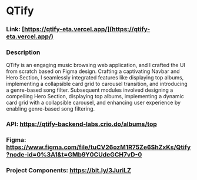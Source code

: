 # QTify
### Link: [https://qtify-eta.vercel.app/](https://qtify-eta.vercel.app/)
### Description
QTify is an engaging music browsing web application, and I crafted the UI from scratch based on Figma design. Crafting a captivating Navbar and Hero Section, I seamlessly integrated features like displaying top albums, implementing a collapsible card grid to carousel transition, and introducing a genre-based song filter. Subsequent modules involved designing a compelling Hero Section, displaying top albums, implementing a dynamic card grid with a collapsible carousel, and enhancing user experience by enabling genre-based song filtering.

### API: https://qtify-backend-labs.crio.do/albums/top
### Figma: https://www.figma.com/file/tuCV26ozM1R75Ze6ShZxKs/Qtify?node-id=0%3A1&t=GMb9Y0CUdeGCH7vD-0
### Project Components: https://bit.ly/3JuriLZ

